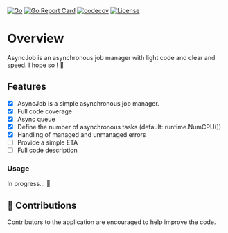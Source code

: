 [![Go](https://github.com/lab210-dev/async-job/actions/workflows/go.yml/badge.svg)](https://github.com/lab210-dev/async-job/actions/workflows/go.yml)
[![Go Report Card](https://goreportcard.com/badge/github.com/lab210-dev/async-job)](https://goreportcard.com/report/github.com/lab210-dev/async-job)
[![codecov](https://codecov.io/gh/lab210-dev/async-job/branch/main/graph/badge.svg?token=3JRL5ZLSIH)](https://codecov.io/gh/lab210-dev/async-job)
[![License](https://img.shields.io/badge/license-MIT-blue.svg)](https://github.com/lab210-dev/async-job/blob/main/LICENSE)
# Overview

AsyncJob is an asynchronous job manager with light code and clear and speed. I hope so ! 😬

## Features

- [x] AsyncJob is a simple asynchronous job manager.
- [x] Full code coverage
- [x] Async queue
- [x] Define the number of asynchronous tasks (default: runtime.NumCPU())
- [x] Handling of managed and unmanaged errors
- [ ] Provide a simple ETA
- [ ] Full code description

### Usage

In progress... 🤔

## 🤝 Contributions
Contributors to the application are encouraged to help improve the code.